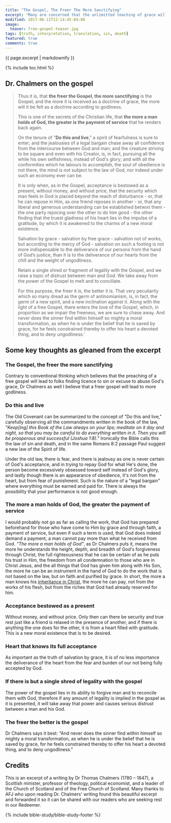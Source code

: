 ```yaml
---
title: "The Gospel, The Freer The More Sanctifying"
excerpt: "Many are concerned that the unlimitted teaching of grace will cause many to fall into antinomianism, and take advantage of the grace of God and find a license to sin. However Dr. Chalmers, an 18th century theologian, attempts to show us in his writing that such is not a case in the Christian experience."
modified: 2017-06-11T12:14:45-04:00
image: 
  teaser: free-gospel-teaser.jpg
tags: [truth, interpretation, translation, sin, death]
featured: true
comments: true
---
```


{{ page.excerpt | markdownify }}

{% include toc.html %}

<!-- a href="{{ site.url }}{% post_url 2016-12-29-Su-vang-loi %}"><em>(Bấm vào đây để đọc tiếng Việt)</em></a -->

## Dr. Chalmers on the gospel

> Thus it is, that <strong>the freer the Gospel, the more sanctifying</strong> is the Gospel; and the more it is received as a doctrine of grace, the more will it be felt as a doctrine according to godliness.
> 
> This is one of the secrets of the Christian life, that <strong>the more a man holds of God, the greater is the payment of service</strong> that he renders back again.
> 
> On the tenure of "<strong>Do this and live</strong>," a spirit of fearfulness is sure to enter; and the jealousies of a legal bargain chase away all confidence from the intercourse between God and man; and the creature striving to be square and even with his Creator, is, in fact, pursuing all the while his own selfishness, instead of God's glory; and with all the conformities which he labours to accomplish, the soul of obedience is not there, the mind is not subject to the law of God, nor indeed under such an economy ever can be.
> 
> It is only when, as in the Gospel, acceptance is bestowed as a present, without money, and without price, that the security which man feels in God is placed beyond the reach of disturbance - or, that he can repose in Him, as one friend reposes in another - or, that any liberal and generous understanding can be established betwixt them - the one party rejoicing over the other to do him good - the other finding that the truest gladness of his heart lies in the impulse of a gratitude, by which it is awakened to the charms of a new moral existence.
> 
> Salvation by grace - salvation by free grace - salvation not of works, but according to the mercy of God - salvation on such a footing is not more indispensable to the deliverance of our persons from the hand of God’s justice, than it is to the deliverance of our hearts from the chill and the weight of ungodliness.
> 
> Retain a single shred or fragment of legality with the Gospel, and we raise a topic of distrust between man and God.  We take away from the power of the Gospel to melt and to conciliate.
> 
> For this purpose, the freer it is, the better it is. That very peculiarity which so many dread as the germ of antinomianism, is, in fact, the germ of a new spirit, and a new inclination against it.  Along with the light of a free Gospel, there enters the love of the Gospel, which, in proportion as we impair the freeness, we are sure to chase away.  And never does the sinner find within himself so mighty a moral transformation, as when he is under the belief that he is saved by grace, for he feels constrained thereby to offer his heart a devoted thing, and to deny ungodliness.’ 

## Some key thoughts as gleaned from the excerpt

### The Gospel, the freer the more sanctifying
Contrary to conventional thinking which believes that the preaching of a free gospel will lead to folks finding licence to sin or excuse to abuse God's grace, Dr Chalmers as well I believe that a freer gospel will lead to more godliness.

### Do this and live
The Old Covenant can be summarized to the concept of "Do this and live," carefully observing all the commandments written in the book of the law, *"Keep[ing] this Book of the Law always on your lips; meditate on it day and night, so that you may be careful to do everything written in it. Then you will be prosperous and successful (Joshua 1:8)."* Ironically the Bible calls this the law of sin and death, and in the same Romans 8:2 passage Paul suggest a new law of the Spirit of life.

Under the old law, there is fear, and there is jealousy as one is never certain of God's acceptance, and in trying to repay God for what He's done, the person become excessively obsessed toward self instead of God's glory, and lastly though there is an appearance of obedience, it's not from the heart, but from fear of punishment. Such is the nature of a "legal bargain" where everything must be earned and paid for. There is always the possibility that your performance is not good enough.

###  The more a man holds of God, the greater the payment of service
I would probably not go as far as calling the work, that God has prepared beforehand for those who have come to Him by grace and through faith, a payment of service, but even if such a term is used, that God does indeed demand a payment, a man cannot pay more than what he received from God. *"The more a man holds of God"*, as Dr Chalmers puts it, means the more he understands the height, depth, and breadth of God's forgiveness through Christ, the full righteousness that he can be certain of as he puts his trust in Him, the freedom from all condemnation to those who are in Christ Jesus, and the all things that God has given him along with His Son, the more he can be an instrument in the hand of God to do the work that is not based on the law, but on faith and purified by grace. In short, the more a man knows his [inheritance in Christ](http://vacsf.org/articles/The-Will-of-God/), the more he can pay, not from the works of his flesh, but from the riches that God had already reserved for him.

### Acceptance bestowed as a present
Without money, and without price. Only then can there be security and true rest just like a friend is relaxed in the presence of another, and if there is anything the one does for the other, it is from a heart filled with gratitude. This is a new moral existence that is to be desired.

### Heart that knows its full acceptance
As important as the truth of salvation by grace, it is of no less importance the deliverance of the heart from the fear and burden of our not being fully accepted by God.

### If there is but a single shred of legality with the gospel
The power of the gospel lies in its ability to forgive man and to reconcile them with God, therefore if any amount of legality is implied in the gospel as it is presented, it will take away that power and causes serious distrust between a man and his God.

### The freer the better is the gospel
Dr Chalmers says it best: "And never does the sinner find within himself so mighty a moral transformation, as when he is under the belief that he is saved by grace, for he feels constrained thereby to offer his heart a devoted thing, and to deny ungodliness."

## Credits
This is an excerpt of a writing by Dr Thomas Chalmers (1780 – 1847), a Scottish minister, professor of theology, political economist, and a leader of the Church of Scotland and of the Free Church of Scotland. Many thanks to AFJ who upon reading Dr. Chalmers' writing found this beautiful excerpt and forwarded it so it can be shared with our readers who are seeking rest in our Redeemer. 

{% include bible-study/bible-study-footer %}
